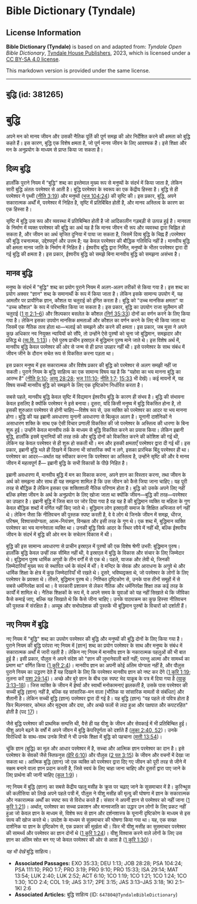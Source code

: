 # Bible Dictionary (Tyndale)

## License Information

**Bible Dictionary (Tyndale)** is based on and adapted from: _Tyndale Open Bible Dictionary_, [Tyndale House Publishers](https://tyndaleopenresources.com/), 2023, which is licensed under a [CC BY-SA 4.0 license](https://creativecommons.org/licenses/by-sa/4.0/legalcode.en).

This markdown version is provided under the same license.



--------------------------------

## बुद्धि (id: 381265)

बुद्धि
======

अपने मन को मानव जीवन और उसकी नैतिक पूर्ति की पूर्ण समझ की ओर निर्देशित करने की क्षमता को बुद्धि कहते हैं। इस कारण, बुद्धि एक विशेष क्षमता है, जो पूर्ण मानव जीवन के लिए आवश्यक है। इसे शिक्षा और मन के अनुप्रयोग के माध्यम से प्राप्त किया जा सकता है।

दिव्य बुद्धि
------------

हालाँकि पुराने नियम में “बुद्धि” शब्द का इस्तेमाल मुख्य रूप से मनुष्यों के संदर्भ में किया जाता है, लेकिन सारी बुद्धि अंततः परमेश्वर से आती है। बुद्धि परमेश्वर के स्वरूप का एक केंद्रीय हिस्सा है। बुद्धि से ही परमेश्वर ने पृथ्वी ([नीति 3:19](https://ref.ly/Prov3:19)) और मनुष्यों ([भज 104:24](https://ref.ly/Ps104:24)) की सृष्टि की। इस प्रकार, बुद्धि, अपने सकारात्मक अर्थों में, परमेश्वर में निहित है, सृष्टि में प्रतिबिंबित होती है, और मानव अस्तित्व के कारण का एक हिस्सा है।

सृष्टि में बुद्धि उस रूप और व्यवस्था में प्रतिबिम्बित होती है जो आदिकालीन गड़बड़ी से उत्पन्न हुई है। मानवता के निर्माण में व्यक्त परमेश्वर की बुद्धि का अर्थ यह है कि मानव जीवन भी रूप और व्यवस्था द्वारा चिह्नित हो सकता है, और जीवन का अर्थ सृजित दुनिया में पाया जा सकता है, जिसमें दिव्य बुद्धि के चिह्न हैं।परमेश्वर की बुद्धि रचनात्मक, उद्देश्यपूर्ण और उत्तम है; यह केवल परमेश्वर की बौद्धिक गतिविधि नहीं है। मानवीय बुद्धि की क्षमता मानव जाति के निर्माण में निहित है। ईश्वरीय बुद्धि द्वारा निर्मित, मनुष्यों के भीतर परमेश्वर द्वारा दी गई बुद्धि की क्षमता है। इस प्रकार, ईश्वरीय बुद्धि को समझे बिना मानवीय बुद्धि को समझना असंभव है।

मानव बुद्धि
-----------

मनुष्य के संदर्भ में "बुद्धि" शब्द का प्रयोग पुराने नियम में अलग\-अलग तरीकों से किया गया है। इस शब्द का प्रयोग अक्सर "ज्ञान" शब्द के समानार्थी के रूप में किया जाता है। लेकिन इसके सामान्य उपयोग में, यह आमतौर पर प्रायौगिक ज्ञान, कौशल या चतुराई को इंगित करता है। बुद्धि को "उच्च मानसिक क्षमता" या "उच्च कौशल" के रूप में परिभाषित किया जा सकता है। इस प्रकार, बुद्धि का उपयोग राजा सुलैमान की चतुराई ([1 रा 2:1–6](https://ref.ly/1Kgs2:1-1Kgs2:6)) और शिल्पकार बसलेल के कौशल ([निर्ग 35:33](https://ref.ly/Exod35:33)) दोनों का वर्णन करने के लिए किया गया है। लेकिन इसका उपयोग मानसिक क्षमताओं और कौशल का वर्णन करने के लिए भी किया जाता था जिसमें एक नैतिक तत्व होता था—भलाई को समझने और करने की क्षमता। इस प्रकार, जब मूसा ने अपने कुछ अधिकार नव नियुक्त न्यायियों को सौंपे, तो उन्होंने ऐसे पुरुषों को चुना जो बुद्धिमान, समझदार और प्रसिद्ध थे ([व्य.वि. 1:13](https://ref.ly/Deut1:13))। ऐसे पुरुष प्राचीन इस्राएल में बुद्धिमान पुरुष माने जाते थे। इस विशेष अर्थ में, मानवीय बुद्धि केवल परमेश्वर की ओर से जन्म से ही प्राप्त उपहार नहीं थी। इसे परमेश्वर के साथ संबंध में जीवन जीने के दौरान सचेत रूप से विकसित करना पड़ता था।

इस प्रकार मनुष्य में इस सकारात्मक और विशेष प्रकार की बुद्धि को परमेश्वर से अलग समझी नहीं जा सकती। पुराने नियम के बुद्धि साहित्य का एक सामान्य विषय यह है कि "यहोवा का भय मानना बुद्धि का आरम्भ है" ([नीति 9:10](https://ref.ly/Prov9:10); [अय्यू 28:28](https://ref.ly/Job28:28); [भज 111:10](https://ref.ly/Ps111:10); [नीति 1:7](https://ref.ly/Prov1:7); [15:33](https://ref.ly/Prov15:33) भी देखें)। कई मायनों में, यह विषय सच्ची मानवीय बुद्धि को समझने के लिए एक दृष्टिकोण निर्धारित करता है।

सबसे पहले, मानवीय बुद्धि केवल सृष्टि में विद्यमान ईश्वरीय बुद्धि के कारण ही संभव है। बुद्धि की संभावना केवल इसलिए है क्योंकि परमेश्वर ने इसे बनाया। दूसरा, यदि किसी मनुष्य में बुद्धि विकसित होना है, तो इसकी शुरुआत परमेश्वर से होनी चाहिए—विशेष रूप से, उस व्यक्ति को परमेश्वर का आदर या भय मानना होगा। बुद्धि की यह इब्रानी अवधारणा युनानी अवधारणा से बिल्कुल अलग है। यूनानी दार्शनिकों ने असाधारण शक्ति के साथ एक ऐसी विचार प्रणाली विकसित की जो परमेश्वर के अस्तित्व की धारणा के बिना शुरू हुई। उन्होंने केवल मानवीय तर्क के माध्यम से बुद्धि विकसित करने का प्रयास किया। लेकिन इब्रानी बुद्धि, हालाँकि इसमें यूनानियों की तरह तर्क और बुद्धि दोनों को विकसित करने की कोशिश की गई थी, लेकिन यह केवल परमेश्वर से ही शुरू हो सकती थी। मन और इसकी क्षमताएँ परमेश्वर द्वारा दी गई थीं। इस प्रकार, इब्रानी बुद्धि भले ही दिखने में कितना भी सांसारिक क्यों न लगे, इसका प्रारंभिक बिंदु परमेश्वर ही था। परमेश्वर का आदर—अर्थात यह स्वीकार करना कि परमेश्वर का अस्तित्व है, उन्होंने सृष्टि की और वे मानव जीवन में महत्वपूर्ण हैं— इब्रानी बुद्धि के सभी विकासों के पीछे निहित है।

इब्रानी अवधारणा में, मानवीय बुद्धि में मन का विकास करना, अपने ज्ञान का विस्तार करना, तथा जीवन के अर्थ को समझना और साथ ही यह समझना शामिल है कि उस जीवन को कैसे जिया जाना चाहिए। यह पूरी तरह से बौद्धिक है लेकिन इसका एक शक्तिशाली नैतिक परिणाम होता है। बुद्धि को उसके अपने लिए नहीं बल्कि हमेशा जीवन के अर्थ के अनुप्रयोग के लिए खोजा जाता था क्योंकि जीवन—बुद्धि की तरह—परमेश्वर का उपहार है। इब्रानी बुद्धि में जिस बात पर जोर दिया गया है वह यह है की बुद्धिमान व्यक्ति या महिला के गुण केवल बौद्धिक शब्दों में वर्णित नहीं किए जाते थे। बुद्धिमान लोग इस्राएली समाज के शिक्षित अभिजात वर्ग नहीं थे। लेकिन जैसा कि नीतिवचन की पुस्तक स्पष्ट करती है, वे वे लोग थे जिनके जीवन में समझ, धीरज, परिश्रम, विश्वासयोग्यता, आत्म\-नियंत्रण, विनम्रता और इसी तरह के गुण थे। एक शब्द में, बुद्धिमान व्यक्ति परमेश्वर का भय माननेवाला व्यक्ति था। उनकी बुद्धि सिर्फ आदर के स्थिर रवैये में नहीं थी, बल्कि ईश्वरीय जीवन के संदर्भ में बुद्धि की ओर मन के सचेतन विकास में थी।

बुद्धि की इस सामान्य अवधारणा से प्राचीन इस्राएल में पुरुषों की एक विशेष श्रेणी उभरी: बुद्धिमान पुरुष। हालाँकि बुद्धि केवल उन्हीं तक सीमित नहीं थी, वे इस्राएल में बुद्धि के विकास और संचार के लिए जिम्मेदार थे। बुद्धिमान पुरुष धार्मिक अगुवों के तीन वर्गों में से एक थे। पहले, याजक और लेवी थे, जिनकी ज़िम्मेदारियाँ मुख्य रूप से स्थापित धर्म के संदर्भ में थीं। वे मन्दिर के सेवक और आराधना के अगुवे थे और धार्मिक शिक्षा के क्षेत्र में कुछ जिम्मेदारियाँ भी रखते थे। दूसरे, भविष्यद्वक्ता थे, जो परमेश्वर के लोगों के लिए परमेश्वर के प्रवक्ता थे। तीसरे, बुद्धिमान पुरुष थे। निश्चित दृष्टिकोण से, उनके पास तीनों समूहों में से सबसे धर्मनिरपेक्ष कार्य था। वे सरकारी प्रशासन से लेकर नैतिक और धर्मनिरपेक्ष शिक्षा तक कई तरह के कार्यों में शामिल थे। नैतिक शिक्षकों के रूप में, वे अपने समय के युवाओं को यह नहीं सिखाते थे कि जीविका कैसे कमाई जाए, बल्कि यह सिखाते थे कि कैसे जीना चाहिए। उनके पाठ्यक्रम का कुछ हिस्सा नीतिवचन की पुस्तक में संरक्षित है। अय्यूब और सभोपदेशक की पुस्तकें भी बुद्धिमान पुरुषों के विचारों को दर्शाती हैं।

नए नियम में बुद्धि
------------------

नए नियम में "बुद्धि" शब्द का उपयोग परमेश्वर की बुद्धि और मनुष्यों की बुद्धि दोनों के लिए किया गया है। पुराने नियम की बुद्धि परंपरा नए नियम में \[ज्ञान] शब्द का प्रयोग परमेश्वर के साथ और मनुष्य के संबंध में सकारात्मक अर्थों में जारी रहती है। लेकिन नए नियम में मानवीय ज्ञान के नकारात्मक पहलुओं की भी बात हुई है। इसी प्रकार, पौलुस ने अपने संदेश को "ज्ञान की लुभानेवाली बातें नहीं; परन्तु आत्मा और सामर्थ्य का प्रमाण था" वर्णित किया ([1 कुरि 2:4](https://ref.ly/1Cor2:4))। मानवीय ज्ञान का अपनी कोई अंतिम योग्यता नहीं है, और पौलुस पुराने नियम का उद्धरण देते हैं यह दिखाने के लिए कि परमेश्वर मानवीय ज्ञान को नष्ट कर देंगे ([1 कुरि 1:19](https://ref.ly/1Cor1:19); तुलना करें [यशा 29:14](https://ref.ly/Isa29:14))। अच्छे और बुरे ज्ञान के बीच एक स्पष्ट भेद याकूब के पत्र में दिया गया है ([याकू 3:13–18](https://ref.ly/Jas3:13-Jas3:18))। जिस व्यक्ति के जीवन में ईर्ष्या और स्वार्थी मनोकामनाएं झलकती है, उसके पास परमेश्वर की सच्ची बुद्धि (ज्ञान) नहीं है, बल्कि वह सांसारिक\-मन वाला \[भौतिक या सांसारिक मामलों से संबंधित] और शैतानी है। लेकिन सच्ची बुद्धि (ज्ञान) परमेश्वर द्वारा दी गई है। यह बुद्धि (ज्ञान) "वह पहले तो पवित्र होता है फिर मिलनसार, कोमल और मृदुभाव और दया, और अच्छे फलों से लदा हुआ और पक्षपात और कपटरहित" होती है (पद [17](https://ref.ly/Jas3:17))।

जैसे बुद्धि परमेश्वर की प्राथमिक सम्पत्ति थी, वैसे ही यह यीशु के जीवन और सेवकाई में भी प्रतिबिम्बित हुई। यीशु अपने बढ़ने के वर्षों में अपने जीवन में बुद्धि केपरिपूर्णता को दर्शाते हैं ([लूका 2:40, 52](https://ref.ly/Luke2:40,Luke2:52))। उनके विरोधियों के साथ\-साथ उनके मित्रों ने भी उनके शिक्षा में बुद्धि को पहचाना ([मत्ती 13:54](https://ref.ly/Matt13:54))।

चूंकि ज्ञान (बुद्धि) का मूल और आधार परमेश्वर में है, सच्चा और आत्मिक ज्ञान परमेश्वर का दान है। इसे परमेश्वर के सेवकों जैसे स्तिफनुस ([प्रेरि 6:10](https://ref.ly/Acts6:10)) और पौलुस ([2 पत 3:15](https://ref.ly/2Pet3:15)) के जीवन और वचनों में देखा जा सकता था। आत्मिक बुद्धि (ज्ञान) जो एक व्यक्ति को परमेश्वर द्वारा दिए गए जीवन को पूरी तरह से जीने में सक्षम बनाने वाला ज्ञान प्रदान करती है, जिसे स्वयं के लिए चाहा जाना चाहिए और दूसरों द्वारा पाए जाने के लिए प्रार्थना की जानी चाहिए ([कुल 1:9](https://ref.ly/Col1:9))।

नए नियम में बुद्धि (ज्ञान) का सबसे केंद्रीय पहलू मसीह के क्रूस पर चढ़ाए जाने के सुसमाचार में है। कुरिन्थुस की कलीसिया को लिखे अपने पहले पत्री में, पौलुस ने यीशु मसीह की मृत्यु की घोषणा में ज्ञान के सकारात्मक और नकारात्मक अर्थों का स्पष्ट रूप से विरोध करते हैं। संसार ने अपनी ज्ञान से परमेश्वर को नहीं जाना ([1 कुरि 1:21](https://ref.ly/1Cor1:21))। अर्थात्, परमेश्वर का सच्चा प्रकाशन और मानवजाति का उद्धार उन लोगों के लिए प्रकट नहीं हुआ जो केवल ज्ञान के माध्यम से, विशेष रूप से ज्ञान और दर्शनशास्त्र के यूनानी दृष्टिकोण के माध्यम से इस सत्य की खोज करते थे। उपदेश के माध्यम से सुसमाचार की घोषणा किया गया था। यह, एक सख्त दार्शनिक या ज्ञान के दृष्टिकोण से, एक प्रकार की मूर्खता थी। फिर भी यीशु मसीह का सुसमाचार परमेश्वर की सामर्थ्य और परमेश्वर का ज्ञान दोनों थे ([1 कुरि 1:24](https://ref.ly/1Cor1:24))। यीशु विश्वास करने वाले लोगों के लिए उस ज्ञान का अंतिम स्रोत बन गए जो केवल परमेश्वर की ओर से आता है ([1 कुरि 1:30](https://ref.ly/1Cor1:30))।

*यह भी देखें* बुद्धि साहित्य।

* **Associated Passages:** EXO 35:33; DEU 1:13; JOB 28:28; PSA 104:24; PSA 111:10; PRO 1:7; PRO 3:19; PRO 9:10; PRO 15:33; ISA 29:14; MAT 13:54; LUK 2:40; LUK 2:52; ACT 6:10; 1CO 1:19; 1CO 1:21; 1CO 1:24; 1CO 1:30; 1CO 2:4; COL 1:9; JAS 3:17; 2PE 3:15; JAS 3:13–JAS 3:18; 1KI 2:1–1KI 2:6
* **Associated Articles:** बुद्धि साहित्य (ID: `647804@TyndaleBibleDictionary`)

